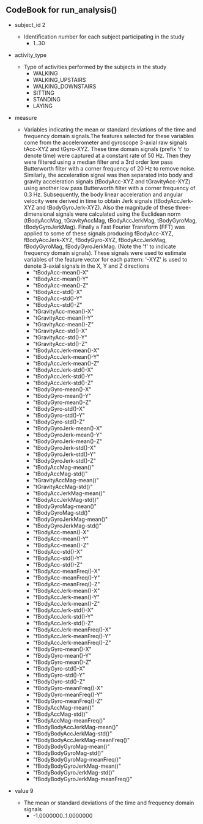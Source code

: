 ## CodeBook for run_analysis()

* subject_id	2
	* Identification number for each subject participating in the study
		* 1..30
		
* activity_type
	* Type of activities performed by the subjects in the study
		* WALKING
		* WALKING_UPSTAIRS
		* WALKING_DOWNSTAIRS
		* SITTING
		* STANDING
		* LAYING

* measure		
	* Variables indicating the mean or standard deviations of the time and frequency domain signals.The features selected for these 	variables come from the accelerometer and gyroscope 3-axial raw signals tAcc-XYZ and tGyro-XYZ. These time domain signals 		(prefix 't' to denote time) were captured at a constant rate of 50 Hz. Then they were filtered using a median filter and a 3rd 		order low pass Butterworth filter with a corner frequency of 20 Hz to remove noise. Similarly, the acceleration signal was then 
	separated into body and gravity acceleration signals (tBodyAcc-XYZ and tGravityAcc-XYZ) using another low pass Butterworth 		filter with a corner frequency of 0.3 Hz. Subsequently, the body linear acceleration and angular velocity were derived in time 		to obtain Jerk signals (tBodyAccJerk-XYZ and tBodyGyroJerk-XYZ). Also the magnitude of these three-dimensional signals were 		calculated using the Euclidean norm (tBodyAccMag, tGravityAccMag, tBodyAccJerkMag, tBodyGyroMag, tBodyGyroJerkMag). Finally a 		Fast Fourier Transform (FFT) was applied to some of these signals producing fBodyAcc-XYZ, fBodyAccJerk-XYZ, fBodyGyro-XYZ, 		fBodyAccJerkMag, fBodyGyroMag, fBodyGyroJerkMag. (Note the 'f' to indicate frequency domain signals). These signals were used to 	estimate variables of the feature vector for each pattern: '-XYZ' is used to denote 3-axial signals in the X, Y and Z directions
		* "tBodyAcc-mean()-X"              
 		* "tBodyAcc-mean()-Y"              
 		* "tBodyAcc-mean()-Z"              
 		* "tBodyAcc-std()-X"               
 		* "tBodyAcc-std()-Y"               
 		* "tBodyAcc-std()-Z"               
 		* "tGravityAcc-mean()-X"           
 		* "tGravityAcc-mean()-Y"           
 		* "tGravityAcc-mean()-Z"           
		* "tGravityAcc-std()-X"            
		* "tGravityAcc-std()-Y"            
		* "tGravityAcc-std()-Z"            
		* "tBodyAccJerk-mean()-X"          
		* "tBodyAccJerk-mean()-Y"          
		* "tBodyAccJerk-mean()-Z"          
		* "tBodyAccJerk-std()-X"           
		* "tBodyAccJerk-std()-Y"           
		* "tBodyAccJerk-std()-Z"           
		* "tBodyGyro-mean()-X"             
		* "tBodyGyro-mean()-Y"             
		* "tBodyGyro-mean()-Z"             
		* "tBodyGyro-std()-X"              
		* "tBodyGyro-std()-Y"              
		* "tBodyGyro-std()-Z"              
		* "tBodyGyroJerk-mean()-X"         
		* "tBodyGyroJerk-mean()-Y"         
		* "tBodyGyroJerk-mean()-Z"         
		* "tBodyGyroJerk-std()-X"          
		* "tBodyGyroJerk-std()-Y"          
		* "tBodyGyroJerk-std()-Z"          
		* "tBodyAccMag-mean()"             
		* "tBodyAccMag-std()"              
		* "tGravityAccMag-mean()"          
		* "tGravityAccMag-std()"           
		* "tBodyAccJerkMag-mean()"         
		* "tBodyAccJerkMag-std()"          
		* "tBodyGyroMag-mean()"            
		* "tBodyGyroMag-std()"             
		* "tBodyGyroJerkMag-mean()"        
		* "tBodyGyroJerkMag-std()"         
		* "fBodyAcc-mean()-X"              
		* "fBodyAcc-mean()-Y"              
		* "fBodyAcc-mean()-Z"              
		* "fBodyAcc-std()-X"               
		* "fBodyAcc-std()-Y"               
		* "fBodyAcc-std()-Z"               
		* "fBodyAcc-meanFreq()-X"          
		* "fBodyAcc-meanFreq()-Y"          
		* "fBodyAcc-meanFreq()-Z"          
		* "fBodyAccJerk-mean()-X"          
		* "fBodyAccJerk-mean()-Y"          
		* "fBodyAccJerk-mean()-Z"          
		* "fBodyAccJerk-std()-X"           
		* "fBodyAccJerk-std()-Y"           
		* "fBodyAccJerk-std()-Z"           
		* "fBodyAccJerk-meanFreq()-X"      
		* "fBodyAccJerk-meanFreq()-Y"      
		* "fBodyAccJerk-meanFreq()-Z"      
		* "fBodyGyro-mean()-X"             
		* "fBodyGyro-mean()-Y"             
		* "fBodyGyro-mean()-Z"             
		* "fBodyGyro-std()-X"              
		* "fBodyGyro-std()-Y"              
		* "fBodyGyro-std()-Z"              
		* "fBodyGyro-meanFreq()-X"         
		* "fBodyGyro-meanFreq()-Y"         
		* "fBodyGyro-meanFreq()-Z"         
		* "fBodyAccMag-mean()"             
		* "fBodyAccMag-std()"              
		* "fBodyAccMag-meanFreq()"         
		* "fBodyBodyAccJerkMag-mean()"     
		* "fBodyBodyAccJerkMag-std()"      
		* "fBodyBodyAccJerkMag-meanFreq()" 
		* "fBodyBodyGyroMag-mean()"        
		* "fBodyBodyGyroMag-std()"         
		* "fBodyBodyGyroMag-meanFreq()"    
		* "fBodyBodyGyroJerkMag-mean()"    
		* "fBodyBodyGyroJerkMag-std()"     
		* "fBodyBodyGyroJerkMag-meanFreq()"

* value		9
	* The mean or standard deviations of the time and frequency domain signals
		* -1.0000000..1.0000000
